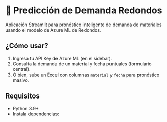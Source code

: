 # 🔮 Predicción de Demanda Redondos

Aplicación Streamlit para pronóstico inteligente de demanda de materiales usando el modelo de Azure ML de Redondos.

## ¿Cómo usar?
1. Ingresa tu API Key de Azure ML (en el sidebar).
2. Consulta la demanda de un material y fecha puntuales (formulario central).
3. O bien, sube un Excel con columnas `material` y `fecha` para pronóstico masivo.

## Requisitos
- Python 3.9+
- Instala dependencias:
